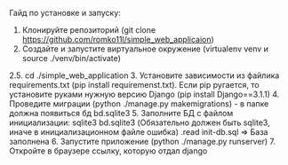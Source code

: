 Гайд по установке и запуску:
1. Клонируйте репозиторий (git clone https://github.com/romko11l/simple_web_applicaion)
2. Создайте и запустите виртуальное окружение (virtualenv venv и source ./venv/bin/activate)

2.5. cd ./simple_web_application
3. Установите зависимости из файлика requirements.txt (pip install requiremenst.txt).
Если pip ругается, то установите руками нужную версию Django (pip install Django==3.1.1)
4. Проведите миграции (python ./manage.py makemigrations) - в папке должна появиться бд bd.sqlite3
5. Заполните БД с файлом инициализации:
    sqlite3 bd.sqlite3 (Обязательно должен быть sqlite3, иначе в инициализационном файле ошибка)
    .read init-db.sql
   => База заполнена 
6. Запустите приложение (python ./manage.py runserver)
7. Откройте в браузере ссылку, которую отдал django
